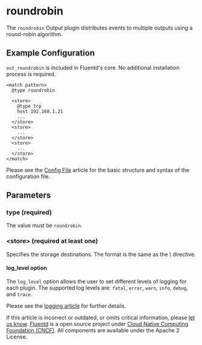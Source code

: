 # roundrobin

The `roundrobin` Output plugin distributes events to multiple outputs using a round-robin algorithm.

## Example Configuration

`out_roundrobin` is included in Fluentd's core. No additional installation process is required.

```text
<match pattern>
  @type roundrobin

  <store>
    @type tcp
    host 192.168.1.21
    ...
  </store>
  <store>
    ...
  </store>
  <store>
    ...
  </store>
</match>
```

Please see the [Config File](../configuration/config-file.md) article for the basic structure and syntax of the configuration file.

## Parameters

### type \(required\)

The value must be `roundrobin`.

### &lt;store&gt; \(required at least one\)

Specifies the storage destinations. The format is the same as the \ directive.

#### log\_level option

The `log_level` option allows the user to set different levels of logging for each plugin. The supported log levels are: `fatal`, `error`, `warn`, `info`, `debug`, and `trace`.

Please see the [logging article](../deployment/logging.md) for further details.

If this article is incorrect or outdated, or omits critical information, please [let us know](https://github.com/fluent/fluentd-docs-gitbook/issues?state=open). [Fluentd](http://www.fluentd.org/) is a open source project under [Cloud Native Computing Foundation \(CNCF\)](https://cncf.io/). All components are available under the Apache 2 License.

